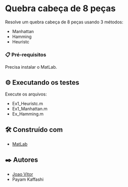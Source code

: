# Quebra cabeça de 8 peças

Resolve um quebra cabeça de 8 peças usando 3 métodos:
 - Manhattan
 - Hamming
 - Heuristc

### 📋 Pré-requisitos

Precisa instalar o MatLab.

## ⚙️ Executando os testes

Execute os arquivos:
 - Ex1_Heuristc.m
 - Ex1_Manhattan.m
 - Ex_Hamming.m


## 🛠️ Construído com

* [MatLab](https://la.mathworks.com/) 

## ✒️ Autores

* [Joao Vitor](https://github.com/sazax1)
* Payam Kaffashi
